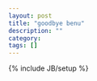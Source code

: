 ```yaml
---
layout: post
title: "goodbye benu"
description: ""
category: 
tags: []
---
```

{% include JB/setup %}
